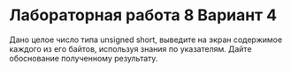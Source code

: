 # Лабораторная работа 8 Вариант 4
Дано целое число типа unsigned short, выведите на экран содержимое каждого из его байтов, используя знания по указателям. Дайте обоснование полученному результату.